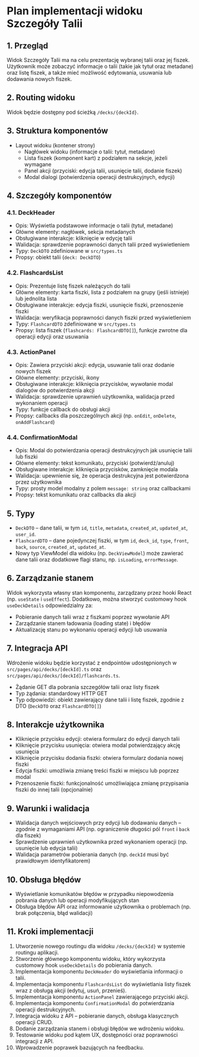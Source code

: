 # Plan implementacji widoku Szczegóły Talii

## 1. Przegląd
Widok Szczegóły Talii ma na celu prezentację wybranej talii oraz jej fiszek. Użytkownik może zobaczyć informacje o talii (takie jak tytuł oraz metadane) oraz listę fiszek, a także mieć możliwość edytowania, usuwania lub dodawania nowych fiszek.

## 2. Routing widoku
Widok będzie dostępny pod ścieżką `/decks/{deckId}`.

## 3. Struktura komponentów
- Layout widoku (kontener strony)
  - Nagłówek widoku (informacje o talii: tytuł, metadane)
  - Lista fiszek (komponent kart) z podziałem na sekcje, jeżeli wymagane
  - Panel akcji (przyciski: edycja talii, usunięcie talii, dodanie fiszek)
  - Modal dialogi (potwierdzenia operacji destrukcyjnych, edycji)

## 4. Szczegóły komponentów
### 4.1. DeckHeader
- Opis: Wyświetla podstawowe informacje o talii (tytuł, metadane)
- Główne elementy: nagłówek, sekcja metadanych
- Obsługiwane interakcje: kliknięcie w edycję talii
- Walidacja: sprawdzenie poprawności danych talii przed wyświetleniem
- Typy: `DeckDTO` zdefiniowane w `src/types.ts`
- Propsy: obiekt talii (`deck: DeckDTO`)

### 4.2. FlashcardsList
- Opis: Prezentuje listę fiszek należących do talii
- Główne elementy: karta fiszki, lista z podziałem na grupy (jeśli istnieje) lub jednolita lista
- Obsługiwane interakcje: edycja fiszki, usunięcie fiszki, przenoszenie fiszki
- Walidacja: weryfikacja poprawności danych fiszki przed wyświetleniem
- Typy: `FlashcardDTO` zdefiniowane w `src/types.ts`
- Propsy: lista fiszek (`flashcards: FlashcardDTO[]`), funkcje zwrotne dla operacji edycji oraz usuwania

### 4.3. ActionPanel
- Opis: Zawiera przyciski akcji: edycja, usuwanie talii oraz dodanie nowych fiszek
- Główne elementy: przyciski, ikony
- Obsługiwane interakcje: kliknięcia przycisków, wywołanie modal dialogów do potwierdzenia akcji
- Walidacja: sprawdzenie uprawnień użytkownika, walidacja przed wykonaniem operacji
- Typy: funkcje callback do obsługi akcji
- Propsy: callbacks dla poszczególnych akcji (np. `onEdit`, `onDelete`, `onAddFlashcard`)

### 4.4. ConfirmationModal
- Opis: Modal do potwierdzania operacji destrukcyjnych jak usunięcie talii lub fiszki
- Główne elementy: tekst komunikatu, przyciski (potwierdź/anuluj)
- Obsługiwane interakcje: kliknięcia przycisków, zamknięcie modala
- Walidacja: upewnienie się, że operacja destrukcyjna jest potwierdzona przez użytkownika
- Typy: prosty model modalny z polem `message: string` oraz callbackami
- Propsy: tekst komunikatu oraz callbacks dla akcji

## 5. Typy
- `DeckDTO` – dane talii, w tym `id`, `title`, `metadata`, `created_at`, `updated_at`, `user_id`.
- `FlashcardDTO` – dane pojedynczej fiszki, w tym `id`, `deck_id`, `type`, `front`, `back`, `source`, `created_at`, `updated_at`.
- Nowy typ ViewModel dla widoku (np. `DeckViewModel`) może zawierać dane talii oraz dodatkowe flagi stanu, np. `isLoading`, `errorMessage`.

## 6. Zarządzanie stanem
Widok wykorzysta własny stan komponentu, zarządzany przez hooki React (np. `useState` i `useEffect`). Dodatkowo, można stworzyć customowy hook `useDeckDetails` odpowiedzialny za:
- Pobieranie danych talii wraz z fiszkami poprzez wywołanie API
- Zarządzanie stanem ładowania (loading state) i błędów
- Aktualizację stanu po wykonaniu operacji edycji lub usuwania

## 7. Integracja API
Wdrożenie widoku będzie korzystać z endpointów udostępnionych w `src/pages/api/decks/[deckId].ts` oraz `src/pages/api/decks/[deckId]/flashcards.ts`. 
- Żądanie GET dla pobrania szczegółów talii oraz listy fiszek
- Typ żądania: standardowy HTTP GET
- Typ odpowiedzi: obiekt zawierający dane talii i listę fiszek, zgodnie z DTO (`DeckDTO` oraz `FlashcardDTO[]`)

## 8. Interakcje użytkownika
- Kliknięcie przycisku edycji: otwiera formularz do edycji danych talii
- Kliknięcie przycisku usunięcia: otwiera modal potwierdzający akcję usunięcia
- Kliknięcie przycisku dodania fiszki: otwiera formularz dodania nowej fiszki
- Edycja fiszki: umożliwia zmianę treści fiszki w miejscu lub poprzez modal
- Przenoszenie fiszki: funkcjonalność umożliwiająca zmianę przypisania fiszki do innej talii (opcjonalnie)

## 9. Warunki i walidacja
- Walidacja danych wejściowych przy edycji lub dodawaniu danych – zgodnie z wymaganiami API (np. ograniczenie długości pól `front` i `back` dla fiszek)
- Sprawdzenie uprawnień użytkownika przed wykonaniem operacji (np. usunięcie lub edycja talii)
- Walidacja parametrów pobierania danych (np. `deckId` musi być prawidłowym identyfikatorem)

## 10. Obsługa błędów
- Wyświetlanie komunikatów błędów w przypadku niepowodzenia pobrania danych lub operacji modyfikujących stan
- Obsługa błędów API oraz informowanie użytkownika o problemach (np. brak połączenia, błąd walidacji)

## 11. Kroki implementacji
1. Utworzenie nowego routingu dla widoku `/decks/{deckId}` w systemie routingu aplikacji.
2. Stworzenie głównego komponentu widoku, który wykorzysta customowy hook `useDeckDetails` do pobierania danych.
3. Implementacja komponentu `DeckHeader` do wyświetlania informacji o talii.
4. Implementacja komponentu `FlashcardsList` do wyświetlania listy fiszek wraz z obsługą akcji (edytuj, usuń, przenieś).
5. Implementacja komponentu `ActionPanel` zawierającego przyciski akcji.
6. Implementacja komponentu `ConfirmationModal` do potwierdzania operacji destrukcyjnych.
7. Integracja widoku z API – pobieranie danych, obsługa klasycznych operacji CRUD.
8. Dodanie zarządzania stanem i obsługi błędów we wdrożeniu widoku.
9. Testowanie widoku pod kątem UX, dostępności oraz poprawności integracji z API.
10. Wprowadzenie poprawek bazujących na feedbacku.

